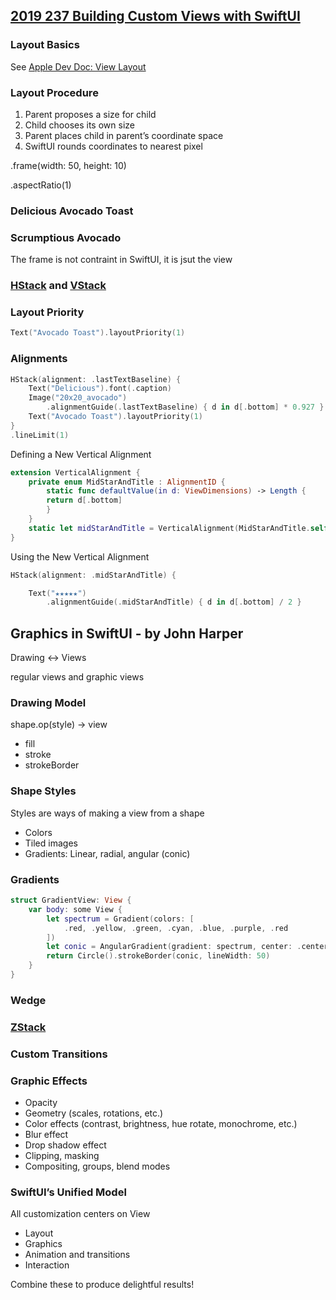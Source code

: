 
## [2019 237 Building Custom Views with SwiftUI](https://developer.apple.com/videos/play/wwdc2019/237/)


### Layout Basics

See [Apple Dev Doc: View Layout](https://developer.apple.com/documentation/swiftui/view/layout)

### Layout Procedure


1. Parent proposes a size for child
2. Child chooses its own size
3. Parent places child in parent’s coordinate space
4. SwiftUI rounds coordinates to nearest pixel


.frame(width: 50, height: 10)

.aspectRatio(1)


### Delicious Avocado Toast


### Scrumptious Avocado

The frame is not contraint in SwiftUI, it is jsut the view


### [HStack](https://developer.apple.com/documentation/swiftui/hstack) and [VStack](https://developer.apple.com/documentation/swiftui/vstack)


### Layout Priority

```swift
Text("Avocado Toast").layoutPriority(1)
```


### Alignments

```swift
HStack(alignment: .lastTextBaseline) {
    Text("Delicious").font(.caption)
    Image("20x20_avocado")
        .alignmentGuide(.lastTextBaseline) { d in d[.bottom] * 0.927 }
    Text("Avocado Toast").layoutPriority(1)
}
.lineLimit(1)
```


Defining a New Vertical Alignment
 
```swift
extension VerticalAlignment {
    private enum MidStarAndTitle : AlignmentID {
        static func defaultValue(in d: ViewDimensions) -> Length {
        return d[.bottom]
        }
    }
    static let midStarAndTitle = VerticalAlignment(MidStarAndTitle.self)
}
```

Using the New Vertical Alignment

```swift
HStack(alignment: .midStarAndTitle) {

    Text("★★★★★")
        .alignmentGuide(.midStarAndTitle) { d in d[.bottom] / 2 }

```

## Graphics in SwiftUI - by John Harper

Drawing ↔ Views

regular views and graphic views


### Drawing Model

shape.op(style) → view

- fill
- stroke
- strokeBorder

### Shape Styles

Styles are ways of making a view from a shape

- Colors
- Tiled images
- Gradients: Linear, radial, angular (conic)


### Gradients

```swift
struct GradientView: View { 
    var body: some View {
        let spectrum = Gradient(colors: [
            .red, .yellow, .green, .cyan, .blue, .purple, .red
        ])
        let conic = AngularGradient(gradient: spectrum, center: .center, angle: .degrees(-90))
        return Circle().strokeBorder(conic, lineWidth: 50) 
    }
}
```


### Wedge


### [ZStack](https://developer.apple.com/documentation/swiftui/zstack)


### Custom Transitions




### Graphic Effects

- Opacity
- Geometry (scales, rotations, etc.)
- Color effects (contrast, brightness, hue rotate, monochrome, etc.) 
- Blur effect
- Drop shadow effect
- Clipping, masking
- Compositing, groups, blend modes




### SwiftUI’s Unified Model

All customization centers on View

- Layout
- Graphics
- Animation and transitions
- Interaction

Combine these to produce delightful results!